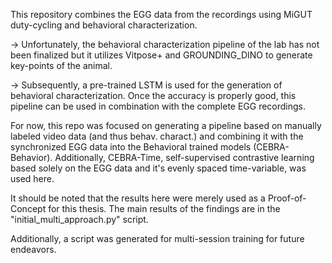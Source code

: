 This repository combines the EGG data from the recordings using MiGUT duty-cycling and behavioral characterization.

-> Unfortunately, the behavioral characterization pipeline of the lab has not been finalized but it utilizes Vitpose+ and GROUNDING_DINO to generate key-points of the animal.

-> Subsequently, a pre-trained LSTM is used for the generation of behavioral characterization. Once the accuracy is properly good, this pipeline can be used in combination with the complete EGG recordings. 

For now, this repo was focused on generating a pipeline based on manually labeled video data (and thus behav. charact.) and combining it with the synchronized EGG data into the Behavioral trained models (CEBRA-Behavior). 
Additionally, CEBRA-Time, self-supervised contrastive learning based solely on the EGG data and it's evenly spaced time-variable, was used here. 

It should be noted that the results here were merely used as a Proof-of-Concept for this thesis. The main results of the findings are in the "initial_multi_approach.py" script.

Additionally, a script was generated for multi-session training for future endeavors. 


